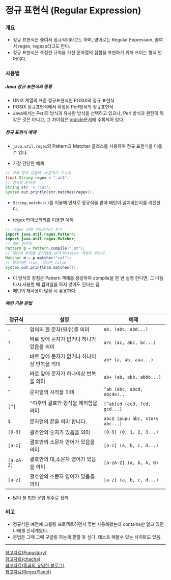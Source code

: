 # 정규 표현식 (Regular Expression)
### 개요
- 정규 표현식은 줄여서 정규식이라고도 하며, 영어로는 Regular Expression, 줄여서 regex, regexp라고도 한다.
- 정규 표현식은 특정한 규칙을 가진 문자열의 집합을 표현하기 위해 쓰이는 형식 언어이다.
### 사용법
##### Java 정규 표현식의 종류
- UNIX 계열의 표준 정규표현식인 POSIX의 정규 표현식
- POSIX 정규표현식에서 확장된 Perl방식의 정규표현식
- Java에서는 Perl의 방식과 유사한 방식을 선택하고 있으나, Perl 방식과 완전히 똑같은 것은 아니고, 그 차이점은 [oralcle문서](https://docs.oracle.com/javase/tutorial/essential/regex/index.html)에 수록되어 있다.

##### 정규 표현식 예제
- `java.util.regex`의 Pattern과 Matcher 클래스를 사용하여 정규 표현식을 다룰 수 있다.
* 가장 간단한 예제
```java
// 아무 문자 다음에 at문자가 오는지
final String regex = ".at$";
// 검사할 문자열
String str  = "cat";
System.out.println(str.matches(regex));
```
- `String.matches()`를 이용해 인자로 정규식을 받아 패턴이 일치하는지를 리턴한다.

* regex 라이브러리를 이용한 예제
```java
// regex 관련 라이브러리 추가
import java.util.regex.Pattern;
import java.util.regex.Matcher;
// 패턴 컴파일
Pattern p = Pattern.compile(".at");
// 패턴에 맞춰볼 문자열을 넘겨 Matcher 객체로 받는다.
Matcher m = p.matcher("cat");
// 일치하면 true, 아니면 false
System.out.println(m.matches());
```
- 이 방식의 장점은 Pattern 객체를 생성하여 compile을 한 번 실행 한다면, 그 다음 다시 사용할 때 컴파일을 하지 않아도 된다는 점.
- 패턴의 재사용이 많을 시 유용하다.

##### 패턴 기본 문법
|정규식|설명|예제|
|---|---|---|
|`.`|임의의 한 문자(필수)를 의미|`ab. (abc, abd...)`|
|`?`|바로 앞에 문자가 없거나 하나가 있음을 의미|`a?c (ac, abc, bc...)`|
|`*`|바로 앞에 문자가 없거나 하나이상 반복을 의미|`ab* (a, ab, aaa...)`|
|`+`|바로 앞에 문자가 하나이상 반복을 의미|`ab+ (ab, abb, abbb...)`|
|`^`|문자열의 시작을 의미|`^ab (abc, abcd, abcde)...`|
|`[^]`|`^`이후의 괄호안 형식을 제외함을 의미|`[^ab]cd (ecd, fcd, gcd...)`|
|`$`|문자열의 끝을 의미 합니다.|`abc$ (pupu abc, story abc...)`|
|`[0-9]`|괄호안의 숫자가 있음을 의미|`[0-9] (0, 1, 2, 3...)`|
|`[a-z]`|괄호안의 소문자 영어가 있음을 의미|`[a-z] (a, b, c, d...)`|
|`[a-zA-Z]`|괄호안의 대,소문자 영어가 있음을 의미|`[a-zA-Z] (a, b, A, B)`|
|`[a-z]`|괄호안의 소문자 영어가 있음을 의미|`[a-z] (a, b, c, d...)`|
- 많이 쓸 법한 문법 위주로 정리

### 비고
- 정규식은 예전에 크롤링 프로젝트하면서 몇번 사용해봤는데 contains만 알고 있던 나에겐 신세계였다.
- 문법은 그때 그때 구글링 하는게 편할 듯 싶다. 테스트 해볼수 있는 사이트도 있음.

---
[참고자료(Pupustory)](https://pupustory.tistory.com/132)<br/>
[참고자료(chacha)](https://codechacha.com/ko/java-string-matches/)<br/>
[참고자료(흑곰의 유익한 블로그)](https://m.blog.naver.com/bb_/220863282423)<br/>
[참고자료(RegexPlanet)](https://www.regexplanet.com/advanced/java/index.html)
